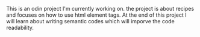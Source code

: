 This is an odin project I'm currently working on. the project is about recipes and focuses on how to use html element tags.
At the end of this project I will learn about writing semantic codes which will imporve the code readability.
